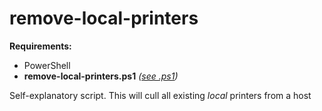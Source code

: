 # remove-local-printers

**Requirements:**  
- PowerShell  
- **remove-local-printers.ps1** *([see .ps1](https://github.com/IMAG0D/Toolbox/tree/main/.ps1))*</p>

Self-explanatory script. This will cull all existing *local* printers from a host